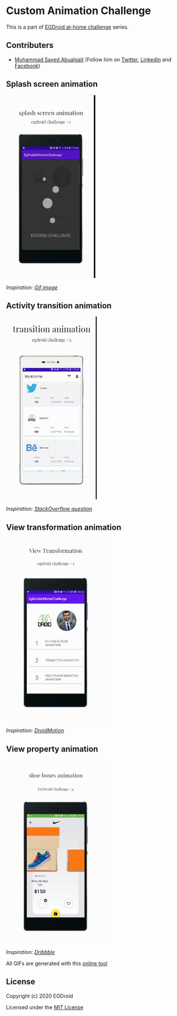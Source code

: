 # Custom Animation Challenge
This is a part of [EGDroid at-home challenge](https://github.com/eg-droid/egdroid-at-home-challenge) series.

## Contributers
- [Muhammad Sayed Abualgait](https://github.com/abualgait) (Follow him on [Twitter](https://twitter.com/abualgaittwitt), [LinkedIn](https://www.linkedin.com/in/abualgait) and [Facebook](https://m.facebook.com/abualgait))

## Splash screen animation
<img src="https://github.com/abualgait/EgdroidChallenge/blob/master/splah_screen_gif.gif" height="500">

*Inspiration: [Gif image](https://gifimage.net/android-splash-screen-animation-gif-2/)*

## Activity transition animation
<img src="https://github.com/abualgait/EgdroidChallenge/blob/master/transition_animation_gif.gif" height="500">

*Inspiration: [StackOverflow question](https://stackoverflow.com/q/29846458)*


## View transformation animation
<img src="https://github.com/abualgait/EgdroidChallenge/blob/master/view_tansformation_gif.gif" height="500">

*Inspiration: [DroidMotion](https://github.com/bitvale/DroidMotion)*


## View property animation
<img src="https://github.com/abualgait/EgdroidChallenge/blob/master/shoe%20boxes%20animation.gif" height="500">

*Inspiration: [Dribbble](https://dribbble.com/shots/6673049--10-Shoe-Boxes-Swipe-Transition)*


All GIFs are generated with this [online tool](https://animockup.com/)

##  License
Copyright (c) 2020 EGDroid

Licensed under the [MIT License](LICENSE.md)